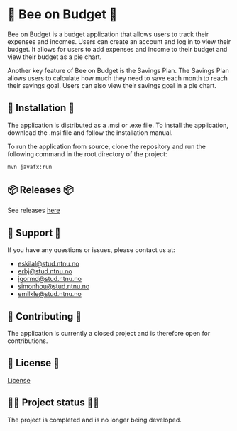 # 🐝 Bee on Budget 🐝

Bee on Budget is a budget application that allows users to track their expenses and incomes. Users can create an account
and log in to view their budget. It allows for users to add expenses and income to their budget and
view their budget as a pie chart.

Another key feature of Bee on Budget is the Savings Plan. The Savings Plan allows users to calculate how
much they need to save each month to reach their savings goal. Users can also view their savings goal in a pie chart.

## 💾 Installation 💾 

The application is distributed as a .msi or .exe file. To install the application, download the .msi file and follow the
installation manual.

To run the application from source, clone the repository and run the following command in the root directory of the
project:

```bash
mvn javafx:run
```

## 📦 Releases 📦

See releases [here](https://git.gvk.idi.ntnu.no/course/idatg1002/idatg1002-2023-workspace/idatg1002_grp1_eskil_erik_simon_emil/budgetapplication/-/releases)

## 📧 Support 💌

If you have any questions or issues, please contact us at:

- <eskilal@stud.ntnu.no>
- <erbj@stud.ntnu.no>
- <igormd@stud.ntnu.no>
- <simonhou@stud.ntnu.no>
- <emilkle@stud.ntnu.no>

##  🔨 Contributing 🔧

The application is currently a closed project and is therefore open for contributions.

## 📜 License 📃

[License](LICENSE)

## 👷‍♂️ Project status 👨‍💻

The project is completed and is no longer being developed.
